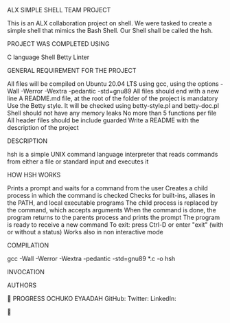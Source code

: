 ALX SIMPLE SHELL TEAM PROJECT

This is an ALX collaboration project on shell. We were tasked to create a simple shell that mimics the Bash Shell. Our Shell shall be called the hsh.

PROJECT WAS COMPLETED USING

C language
Shell
Betty Linter


GENERAL REQUIREMENT FOR THE PROJECT

All files will be compiled on Ubuntu 20.04 LTS using gcc, using the options -Wall -Werror -Wextra -pedantic -std=gnu89
All files should end with a new line
A README.md file, at the root of the folder of the project is mandatory
Use the Betty style. It will be checked using betty-style.pl and betty-doc.pl
Shell should not have any memory leaks
No more than 5 functions per file
All header files should be include guarded
Write a README with the description of the project


DESCRIPTION

hsh is a simple UNIX command language interpreter that reads commands from either a file or standard input and executes it


HOW HSH WORKS

Prints a prompt and waits for a command from the user
Creates a child process in which the command is checked
Checks for built-ins, aliases in the PATH, and local executable programs
The child process is replaced by the command, which accepts arguments
When the command is done, the program returns to the parents process and prints the prompt
The program is ready to receive a new command
To exit: press Ctrl-D or enter "exit" (with or without a status)
Works also in non interactive mode


COMPILATION

gcc -Wall -Werror -Wextra -pedantic -std=gnu89 *.c -o hsh

INVOCATION

AUTHORS

👤 PROGRESS OCHUKO EYAADAH
GitHub:
Twitter: 
LinkedIn:

👤

